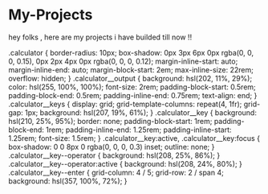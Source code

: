 # My-Projects
hey folks , here are my projects i have builded till now !!



.calculator {
  border-radius: 10px;
  box-shadow: 0px 3px 6px 0px rgba(0, 0, 0, 0.15), 0px 2px 4px 0px rgba(0, 0, 0, 0.12);
  margin-inline-start: auto;
  margin-inline-end: auto;
  margin-block-start: 2em;
  max-inline-size: 22rem;
  overflow: hidden;
}
.calculator__output {
  background: hsl(202, 11%, 29%);
  color: hsl(255, 100%, 100%);
  font-size: 2rem;
  padding-block-start: 0.5rem;
  padding-block-end: 0.5rem;
  padding-inline-end: 0.75rem;
  text-align: end;
}
.calculator__keys {
  display: grid;
  grid-template-columns: repeat(4, 1fr);
  grid-gap: 1px;
  background: hsl(207, 19%, 61%);
}
.calculator__key {
  background: hsl(210, 25%, 95%);
  border: none;
  padding-block-start: 1rem;
  padding-block-end: 1rem;
  padding-inline-end: 1.25rem;
  padding-inline-start: 1.25rem;
  font-size: 1.5rem;
}
.calculator__key:active,
.calculator__key:focus {
  box-shadow: 0 0 8px 0 rgba(0, 0, 0, 0.3) inset;
  outline: none;
}
.calculator__key--operator {
  background: hsl(208, 25%, 86%);
}
.calculator__key--operator:active {
  background: hsl(208, 24%, 80%);
}
.calculator__key--enter {
  grid-column: 4 / 5;
  grid-row: 2 / span 4;
  background: hsl(357, 100%, 72%);
}
